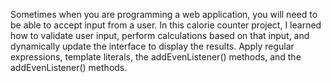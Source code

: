 Sometimes when you are programming a web application, you will need to be able to accept input from a user. In this calorie counter project, I learned how to validate user input, perform calculations based on that input, and dynamically update the interface to display the results.
Apply regular expressions, template literals, the addEvenListener() methods, and the addEvenListener() methods.
